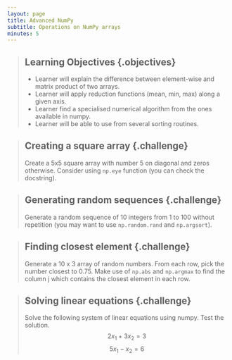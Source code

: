 ```yaml
---
layout: page
title: Advanced NumPy 
subtitle: Operations on NumPy arrays
minutes: 5
---
```

> ## Learning Objectives {.objectives}
>
> * Learner will explain the difference between element-wise and matrix product of two arrays.
> * Learner will apply reduction functions (mean, min, max) along a given axis.
> * Learner find a specialised numerical algorithm from the ones available in numpy.
> * Learner will be able to use from several sorting routines.

> ## Creating a square array {.challenge}
>
> Create a 5x5 square array with number 5 on diagonal and zeros otherwise. Consider using `np.eye` function (you can check the docstring).

> ## Generating random sequences {.challenge}
>
> Generate a random sequence of 10 integers from 1 to 100 without repetition (you may want to use `np.random.rand` and `np.argsort`).

> ## Finding closest element {.challenge}
>
> Generate a 10 x 3 array of random numbers. From each row, pick the number closest to 0.75. Make use of `np.abs` and `np.argmax` to find the column j which contains the closest element in each row.

> ## Solving linear equations {.challenge}
>
> Solve the following system of linear equations using numpy. Test the solution.
> $$2x_1 + 3x_2 = 3$$
> $$5x_1 - x_2 = 6$$
